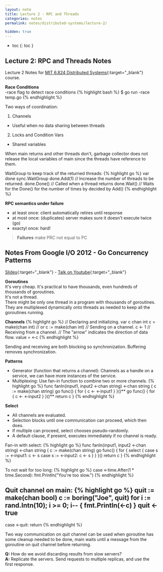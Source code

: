 ```yaml
---
layout: note
title: Lecture 2 - RPC and Threads
categories: notes 
permalink: notes/distributed-systems/lecture-2/

hidden: true
---
```


- toc
{: toc }

## Lecture 2: RPC and Threads Notes
Lecture 2 Notes for [MIT 6.824 Distributed Systems](https://pdos.csail.mit.edu/6.824/index.html){:target="_blank"} course.

**Race Conditions**  
-race flag to detect race conditions
{% highlight bash %}
$ go run -race temp.go
{% endhighlight %}

Two ways of coordination:
1. Channels
- Useful when no data sharing between threads
2. Locks and Condition Vars
- Shared variables

When main returns and other threads don't, garbage collector does not release the local variables of main since the threads have reference to them.

WaitGroup to keep track of the returned threads:
{% highlight go %}
var done sync.WaitGroup
done.Add(1) // Increase the number of threads to be returned.
done.Done() // Called when a thread returns
done.Wait() // Waits for the Done() for the number of times by decided by Add()
{% endhighlight %}

**RPC semantics under failure**
- at least once:	client automatically retires until response
- at most once:	(duplicates) server makes sure it doesn't execute twice (go)
- exactyl once:	hard! 

> **Failures** make PRC not equal to PC  

## Notes From Google I/O 2012 - Go Concurrency Patterns
[Slides](https://talks.golang.org/2012/concurrency.slide){:target="_blank"} - [Talk on Youtube](https://www.youtube.com/watch?v=f6kdp27TYZs){:target="_blank"}

**Goroutines**  
It's very cheap. It's practical to have thousands, even hundreds of thousands of goroutines.  
It's not a thread.  
There might be only one thread in a program with thousands of goroutines.   
They are multiplexed dynamically onto threads as needed to keep all the goroutines running.  

**Channels**
{% highlight go %}
// Declaring and initializing.
var c chan int
c = make(chan int)
// or
c := make(chan int)
// Sending on a channel.
c <- 1
// Receiving from a channel.
// The "arrow" indicates the direction of data flow.
value = <-c
{% endhighlight %}

Sending and receiving are both blocking so synchronization.
Buffering removes synchronization. 

**Patterns**
- Generator (function that returns a channel): Channels as a handle on a service, we can have more instances of the service.
- Multiplexing: Use fan-in function to combine two or more channels. 
{% highlight go %}
func fanIn(input1, input2 <-chan string) <-chan string {
 c := make(chan string)
 go func() { for { c <- <-input1 } }()**
 go func() { for { c <- <-input2 } }()**
 return c
}
{% endhighlight %}

**Select**
- All channels are evaluated.  
- Selection blocks until one communication can proceed, which then does.  
- If multiple can proceed, select chooses pseudo-randomly.  
- A default clause, if present, executes immediately if no channel is ready.

Fan-in with select:
{% highlight go %}
func fanIn(input1, input2 <-chan string) <-chan string {
	c := make(chan string)
	go func() {
		for {
			select {
				case s := <-input1:  c <- s
				case s := <-input2:  c <- s
			}
		}
	}()
	return c
}
{% endhighlight %}

To not wait for too long:
{% highlight go %}
case <-time.After(1 * time.Second):
	fmt.Println("You're too slow.")
{% endhighlight %}

Quit channel on main:
{% highlight go %}
quit := make(chan bool)
c := boring("Joe", quit)
for i := rand.Intn(10); i >= 0; i-- { fmt.Println(<-c) }
quit <- true
 ----
case <-quit:
 return
{% endhighlight %}

Two way communication on quit channel can be used when goroutine has some cleanup needed to be done, main waits until a message from the goroutine on quit channel before returning.

**Q:** How do we avoid discarding results from slow servers?  
**A:** Replicate the servers. Send requests to multiple replicas, and use the first response.
